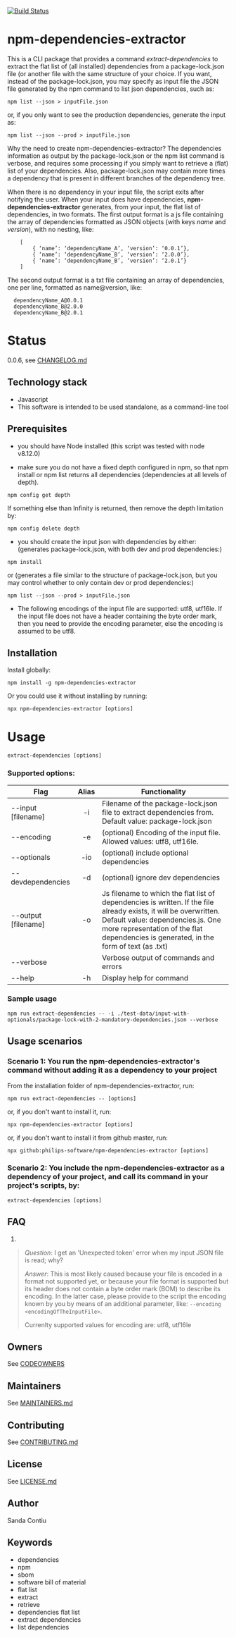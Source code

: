 [![Build Status](https://travis-ci.com/philips-software/npm-dependencies-extractor.svg?branch=master)](https://travis-ci.com/philips-software/npm-dependencies-extractor)

# npm-dependencies-extractor
This is a CLI package that provides a command *extract-dependencies* to extract the flat list of (all installed) dependencies from a package-lock.json file (or another file with the same structure of your choice. If you want, instead of the package-lock.json, you may specify as input file the JSON file generated by the npm command to list json dependencies, such as:
```
npm list --json > inputFile.json
``` 
or, if you only want to see the production dependencies, generate the input as:
```
npm list --json --prod > inputFile.json 
```

Why the need to create npm-dependencies-extractor?
The dependencies information as output by the package-lock.json or the npm list command is verbose, and requires some processing if you simply want to retrieve a (flat) list of your dependencies. Also, package-lock.json may contain more times a dependency that is present in different branches of the dependency tree.

When there is no dependency in your input file, the script exits after notifying the user.
When your input does have dependencies, __npm-dependencies-extractor__ generates, from your input, the flat list of dependencies, in two formats.
The first output format is a js file containing the array of dependencies formatted as JSON objects (with keys *name* and *version*), with no nesting, like:
```
    [
        { ‘name’: ‘dependencyName_A’, ‘version’: ‘0.0.1’},
        { ‘name’: ‘dependencyName_B’, ‘version’: ‘2.0.0’},
        { ‘name’: ‘dependencyName_B’, ‘version’: ‘2.0.1’}
    ]
```
The second output format is a txt file containing an array of dependencies, one per line, formatted as name@version, like:
```
  dependencyName_A@0.0.1
  dependencyName_B@2.0.0
  dependencyName_B@2.0.1
```

# Status
0.0.6, see [CHANGELOG.md](./CHANGELOG.md)

## Technology stack
- Javascript
- This software is intended to be used standalone, as a command-line tool

## Prerequisites
- you should have Node installed (this script was tested with node v8.12.0)

- make sure you do not have a fixed depth configured in npm, so that npm install or npm list returns all dependencies (dependencies at all levels of depth).
```
npm config get depth
```
If something else than Infinity is returned, then remove the depth limitation by:
```
npm config delete depth
```

- you should create the input json with dependencies by either:
(generates package-lock.json, with both dev and prod dependencies:)
```
npm install
```
or
(generates a file similar to the structure of package-lock.json, but you may control whether to only contain dev or prod dependencies:)
```
npm list --json --prod > inputFile.json
```

- The following encodings of the input file are supported: utf8, utf16le.
  If the input file does not have a header containing the byte order mark, then you need to provide the encoding parameter, else the encoding is assumed to be utf8.

## Installation
Install globally:
```shell
npm install -g npm-dependencies-extractor
```
Or you could use it without installing by running:
```shell
npx npm-dependencies-extractor [options]
```

# Usage
```
extract-dependencies [options]
```
### Supported options:
| Flag               | Alias | Functionality
| ------------------ |:-----:| -------------------------------------
| --input [filename] |  -i   | Filename of the package-lock.json file to extract dependencies from. Default value: package-lock.json
| --encoding         |  -e   | (optional) Encoding of the input file. Allowed values: utf8, utf16le.
| --optionals        |  -io  | (optional) include optional dependencies 
| --devdependencies  |  -d   | (optional) ignore dev dependencies
| --output [filename]|  -o   | Js filename to which the flat list of dependencies is written. If the file already exists, it will be overwritten. Default value: dependencies.js. One more representation of the flat dependencies is generated, in the form of text (as <output>.txt)
| --verbose          |       | Verbose output of commands and errors
| --help             |  -h   | Display help for command 

### Sample usage

```
npm run extract-dependencies -- -i ./test-data/input-with-optionals/package-lock-with-2-mandatory-dependencies.json --verbose
```

## Usage scenarios

### Scenario 1: You run the npm-dependencies-extractor's command without adding it as a dependency to your project
From the installation folder of npm-dependencies-extractor, run:
```shell
npm run extract-dependencies -- [options]
```
or, if you don't want to install it, run:
```
npx npm-dependencies-extractor [options]
```
or, if you don't want to install it from github master, run:
```
npx github:philips-software/npm-dependencies-extractor [options]
```


### Scenario 2: You include the npm-dependencies-extractor as a dependency of your project, and call its command in your project's scripts, by:
```shell
extract-dependencies [options] 
```
## FAQ
1.
>   _Question_: I get an 'Unexpected token' error when my input JSON file is read; why?
>   
>   _Answer_: This is most likely caused because your file is encoded in a format not supported yet, 
>   or because your file format is supported but its header does not contain a byte order mark (BOM) to describe its encoding.
>   In the latter case, please provide to the script the encoding known by you by means of an additional parameter, like:
`--encoding <encodingOfTheInputFile>`.
>
>   Currenlty supported values for encoding are:  utf8, utf16le

## Owners
See [CODEOWNERS](./CODEOWNERS)

## Maintainers
See [MAINTAINERS.md](./MAINTAINERS.md)

## Contributing
See [CONTRIBUTING.md](./CONTRIBUTING.md)

## License
See [LICENSE.md](./LICENSE.md)

## Author
Sanda Contiu

## Keywords
  - dependencies
  - npm
  - sbom
  - software bill of material
  - flat list
  - extract
  - retrieve
  - dependencies flat list
  - extract dependencies
  - list dependencies
